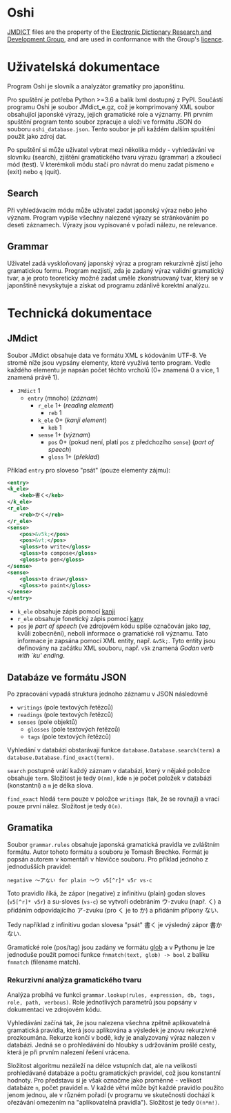 Oshi
====

[JMDICT](http://www.edrdg.org/jmdict/j_jmdict.html) files are the property of
the [Electronic Dictionary Research and Development
Group](http://www.edrdg.org), and are used in conformance with the Group's
[licence](http://www.edrdg.org/edrdg/licence.html).

# Uživatelská dokumentace

Program Oshi je slovník a analyzátor gramatiky pro japonštinu.

Pro spuštění je potřeba Python >=3.6 a balík lxml dostupný z PyPI. Součástí programu Oshi je soubor JMdict_e.gz,
což je komprimovaný XML soubor obsahující japonské výrazy, jejich gramatické role a významy. Při prvním spuštění program
tento soubor zpracuje a uloží ve formátu JSON do souboru `oshi_database.json`. Tento soubor je při každém
dalším spuštění použit jako zdroj dat.

Po spuštění si může uživatel vybrat mezi několika módy - vyhledávání ve slovníku (search),
zjištění gramatického tvaru výrazu (grammar) a zkoušecí mód (test). V kterémkoli módu stačí pro
návrat do menu zadat písmeno `e` (exit) nebo `q` (quit).

## Search
Při vyhledávacím módu může uživatel zadat japonský výraz nebo jeho význam. Program vypíše všechny
nalezené výrazy se stránkováním po deseti záznamech. Výrazy jsou vypisované v pořadí nálezu,
ne relevance.

## Grammar
Uživatel zadá vyskloňovaný japonský výraz a program rekurzivně zjistí jeho gramatickou formu.
Program nezjistí, zda je zadaný výraz validní gramatický tvar, a je proto teoreticky možné zadat
uměle zkonstruovaný tvar, který se v japonštině nevyskytuje a získat od programu zdánlivě korektní
analýzu.

# Technická dokumentace
## JMdict
Soubor JMdict obsahuje data ve formátu XML s kódováním UTF-8. Ve stromě níže jsou vypsány elementy, které
využívá tento program. Vedle každého elementu je napsán počet těchto vrcholů (0+ znamená 0 a více, 1 znamená právě 1).

- `JMdict` 1
  - `entry` (mnoho) (*záznam*)
    - `r_ele` 1+ (*reading element*)
      - `reb` 1
    - `k_ele` 0+ (*kanji element*)
      - `keb` 1
    - `sense` 1+ (*význam*)
      - `pos` 0+ (pokud není, platí `pos` z předchozího `sense`) (*part of speech*)
      - `gloss` 1+ (*překlad*)

Příklad `entry` pro sloveso "psát" (pouze elementy zájmu):
```xml
<entry>
<k_ele>
    <keb>書く</keb>
</k_ele>
<r_ele>
    <reb>かく</reb>
</r_ele>
<sense>
    <pos>&v5k;</pos>
    <pos>&vt;</pos>
    <gloss>to write</gloss>
    <gloss>to compose</gloss>
    <gloss>to pen</gloss>
</sense>
<sense>
    <gloss>to draw</gloss>
    <gloss>to paint</gloss>
</sense>
</entry>
```

- `k_ele` obsahuje zápis pomocí [kanji](https://cs.wikipedia.org/wiki/Kand%C5%BEi)
- `r_ele` obsahuje fonetický zápis pomocí [kany](https://cs.wikipedia.org/wiki/Kana_(p%C3%ADsmo))
- `pos` je *part of speech* (ve zdrojovém kódu spíše označován jako *tag*, kvůli zobecnění), neboli informace o gramatické roli významu. Tato informace je zapsána pomocí XML entity, např. `&v5k;`. Tyto entity jsou
definovány na začátku XML souboru, např. `v5k` znamená *Godan verb with `ku' ending*.

## Databáze ve formátu JSON
Po zpracování vypadá struktura jednoho záznamu v JSON následovně
- `writings` (pole textových řetězců)
- `readings` (pole textových řetězců)
- `senses` (pole objektů)
  - `glosses` (pole textových řetězců)
  - `tags` (pole textových řetězců)

Vyhledání v databázi obstarávají funkce `database.Database.search(term)` a `database.Database.find_exact(term)`.

`search` postupně vrátí každý záznam v databázi, který v nějaké položce obsahuje `term`. Složitost je tedy `O(nm)`, kde `n` je počet položek v databázi (konstantní) a `m` je délka slova.

`find_exact` hledá `term` pouze v položce `writings` (tak, že se rovnají) a vrací pouze první nález. Složitost je tedy `O(n)`.

## Gramatika
Soubor `grammar.rules` obsahuje japonská gramatická pravidla ve zvláštním formátu. Autor tohoto formátu a souboru je Tomash Brechko. Formát je popsán autorem v komentáři v hlavičce souboru. Pro příklad jednoho z jednodušších pravidel:

`negative 〜アない for plain 〜ウ v5[^r]* v5r vs-c`

Toto pravidlo říká, že zápor (negative) z infinitivu (plain) godan sloves (`v5[^r]* v5r`) a su-sloves (`vs-c`)
se vytvoří odebráním ウ-zvuku (např. く) a přidáním odpovídajícího ア-zvuku (pro く je to か) a přidáním přípony ない.

Tedy například z infinitivu godan slovesa "psát" 書く je výsledný zápor 書かない.

Gramatické role (pos/tag) jsou zadány ve formátu [glob](https://cs.wikipedia.org/wiki/%C5%BDol%C3%ADkov%C3%BD_znak) a v Pythonu je lze jednoduše použít pomocí funkce `fnmatch(text, glob) -> bool` z balíku `fnmatch` (filename match).

### Rekurzivní analýza gramatického tvaru
Analýza probíhá ve funkci `grammar.lookup(rules, expression, db, tags, role, path, verbous)`. Role jednotlivých parametrů jsou popsány v dokumentaci ve zdrojovém kódu.

Vyhledávání začíná tak, že jsou nalezena všechna zpětně aplikovatelná gramatická pravidla,
která jsou aplikována a výsledek je znovu rekurzivně prozkoumána. Rekurze končí v bodě, kdy je analyzovaný výraz nalezen v databázi. Jedná se o prohledávání do hloubky s udržováním prošlé cesty, která je při prvním nalezení řešení vrácena.

Složitost algoritmu nezáleží na délce vstupních dat, ale na velikosti prohledávané databáze a počtu gramatických pravidel, což jsou konstantní hodnoty. Pro představu si
je však označme jako proměnné - velikost databáze `n`, počet pravidel `m`. V každé
větvi může být každé pravidlo použito jenom jednou, ale v různém pořadí (v programu
ve skutečnosti dochází k ořezávání omezením na "aplikovatelná pravidla"). Složitost je tedy `O(n*m!)`.